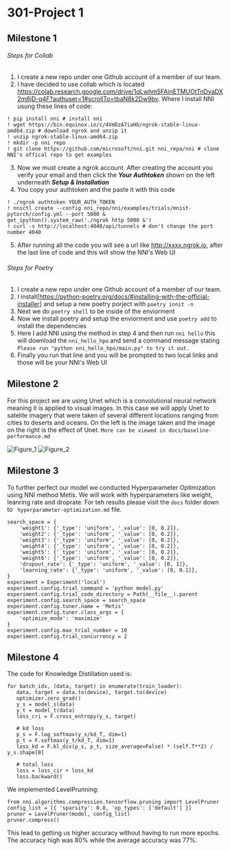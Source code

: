 # 301-Project 1 
## Milestone 1

###### Steps for Collab
1. I create a new repo under one Github account of a member of our team.
2. I have decided to use collab which is located https://colab.research.google.com/drive/1qLwhm5FAinETMUOtTnDyaDX2m8jD-q4F?authuser=1#scrollTo=tbaN8k2Dw9bv. Where I install NNI usung these lines of code:
```
! pip install nni # install nni
! wget https://bin.equinox.io/c/4VmDzA7iaHb/ngrok-stable-linux-amd64.zip # download ngrok and unzip it
! unzip ngrok-stable-linux-amd64.zip
! mkdir -p nni_repo
! git clone https://github.com/microsoft/nni.git nni_repo/nni # clone NNI's offical repo to get examples
```
3. Now we must create a ngrok account. After creating the account you verify your email and then click the ***Your Authtoken*** shown on the left underneath ***Setup & Installation***
4. You copy your authtoken and the paste it with this code
```
! ./ngrok authtoken YOUR_AUTH_TOKEN
! nnictl create --config nni_repo/nni/examples/trials/mnist-pytorch/config.yml --port 5000 &
get_ipython().system_raw('./ngrok http 5000 &')
! curl -s http://localhost:4040/api/tunnels # don't change the port number 4040
```
5. After running all the code you will see a url like http://xxxx.ngrok.io, after the last line of code and this will show the NNI's Web UI

###### Steps for Poetry
1. I create a new repo under one Github account of a member of our team.
2. I install[https://python-poetry.org/docs/#installing-with-the-official-installer] and setup a new poetry porject with `poetry innit -n`
3. Next we do `poetry shell` to be inside of the enviorment
4. Now we install poetry and setup the enviorment and use `poetry add` to install the dependencies 
5. Here I add NNI using the method in step 4 and then run `nni hello` this will download the `nni_hello_hpo` and send a command message stating `Please run "python nni_hello_hpo/main.py" to try it out.`
6. Finally you run that line and you will be prompted to two local links and those will be your NNI's Web UI

## Milestone 2 
For this project we are using Unet which is a convolutional neural network meaning it is applied to visual images. In this case we will apply Unet to satelite imagery that were taken of several different locations ranging from cities to deserts and oceans. On the left is the image taken and the image on the right is the effect of Unet. 
`More can be viewed in docs/baseline-performance.md`
<!-- Image here -->

![Figure_1](https://user-images.githubusercontent.com/98928740/200205279-83f298a4-5592-41a7-91c8-15774bfcbc52.png)
![Figure_2](https://user-images.githubusercontent.com/98928740/200205260-f1abc72a-ac6a-4091-a582-97a38e67fd38.png)

## Milestone 3
To further perfect our model we conducted Hyperparameter Optimization using NNI method Metis. We will work with hyperparameters like weight, leanring rate and droprate. For teh results please visit the `docs` folder down to ` hyperparameter-optimization.md` file.
```
search_space = {
    'weight1': {'_type': 'uniform', '_value': [0, 0.2]},
    'weight2': {'_type': 'uniform', '_value': [0, 0.2]},
    'weight3': {'_type': 'uniform', '_value': [0, 0.2]},
    'weight4': {'_type': 'uniform', '_value': [0, 0.2]},
    'weight5': {'_type': 'uniform', '_value': [0, 0.2]},
    'weight6': {'_type': 'uniform', '_value': [0, 0.2]},
    'dropout_rate': {'_type': 'uniform', '_value': [0, 1]},
    'learning_rate': {'_type': 'uniform', '_value': [0, 0.1]},
}
experiment = Experiment('local')
experiment.config.trial_command = 'python model.py'
experiment.config.trial_code_directory = Path(__file__).parent
experiment.config.search_space = search_space
experiment.config.tuner.name = 'Metis'
experiment.config.tuner.class_args = {
    'optimize_mode': 'maximize'
}
experiment.config.max_trial_number = 10
experiment.config.trial_concurrency = 2
```
## Milestone 4
The code for Knowledge Distillation used is:
```
for batch_idx, (data, target) in enumerate(train_loader):
   data, target = data.to(device), target.to(device)
   optimizer.zero_grad()
   y_s = model_s(data)
   y_t = model_t(data)
   loss_cri = F.cross_entropy(y_s, target)

   # kd loss
   p_s = F.log_softmax(y_s/kd_T, dim=1)
   p_t = F.softmax(y_t/kd_T, dim=1)
   loss_kd = F.kl_div(p_s, p_t, size_average=False) * (self.T**2) / y_s.shape[0]

   # total loss
   loss = loss_cir + loss_kd
   loss.backward()
```
We implemented LevelPrunning:
```
from nni.algorithms.compression.tensorflow.pruning import LevelPruner
config_list = [{ 'sparsity': 0.8, 'op_types': ['default'] }]
pruner = LevelPruner(model, config_list)
pruner.compress()
```
This lead to getting us higher accuracy without having to run more epochs. The accuracy high was 80% while the average accuracy was 77%.
